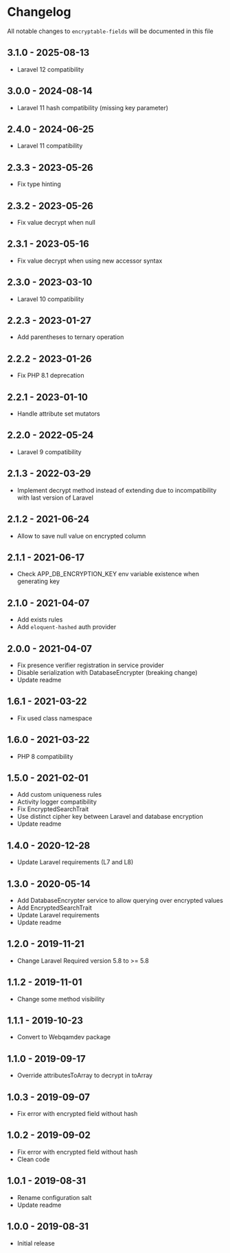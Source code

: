 # Changelog

All notable changes to `encryptable-fields` will be documented in this file

## 3.1.0 - 2025-08-13
- Laravel 12 compatibility

## 3.0.0 - 2024-08-14
- Laravel 11 hash compatibility (missing key parameter)

## 2.4.0 - 2024-06-25

- Laravel 11 compatibility

## 2.3.3 - 2023-05-26

- Fix type hinting 

## 2.3.2 - 2023-05-26

- Fix value decrypt when null 

## 2.3.1 - 2023-05-16

- Fix value decrypt when using new accessor syntax 

## 2.3.0 - 2023-03-10

- Laravel 10 compatibility

## 2.2.3 - 2023-01-27

- Add parentheses to ternary operation

## 2.2.2 - 2023-01-26

- Fix PHP 8.1 deprecation

## 2.2.1 - 2023-01-10

- Handle attribute set mutators

## 2.2.0 - 2022-05-24

- Laravel 9 compatibility

## 2.1.3 - 2022-03-29

- Implement decrypt method instead of extending due to incompatibility with last version of Laravel

## 2.1.2 - 2021-06-24

- Allow to save null value on encrypted column

## 2.1.1 - 2021-06-17

- Check APP_DB_ENCRYPTION_KEY env variable existence when generating key

## 2.1.0 - 2021-04-07

- Add exists rules
- Add `eloquent-hashed` auth provider

## 2.0.0 - 2021-04-07

- Fix presence verifier registration in service provider
- Disable serialization with DatabaseEncrypter (breaking change)
- Update readme

## 1.6.1 - 2021-03-22

- Fix used class namespace

## 1.6.0 - 2021-03-22

- PHP 8 compatibility

## 1.5.0 - 2021-02-01

- Add custom uniqueness rules
- Activity logger compatibility
- Fix EncryptedSearchTrait
- Use distinct cipher key between Laravel and database encryption
- Update readme

## 1.4.0 - 2020-12-28

- Update Laravel requirements (L7 and L8)

## 1.3.0 - 2020-05-14

- Add DatabaseEncrypter service to allow querying over encrypted values
- Add EncryptedSearchTrait
- Update Laravel requirements
- Update readme

## 1.2.0 - 2019-11-21

- Change Laravel Required version 5.8 to >= 5.8

## 1.1.2 - 2019-11-01

- Change some method visibility

## 1.1.1 - 2019-10-23

- Convert to Webqamdev package

## 1.1.0 - 2019-09-17

- Override attributesToArray to decrypt in toArray

## 1.0.3 - 2019-09-07

- Fix error with encrypted field without hash

## 1.0.2 - 2019-09-02

- Fix error with encrypted field without hash
- Clean code

## 1.0.1 - 2019-08-31

- Rename configuration salt
- Update readme

## 1.0.0 - 2019-08-31

- Initial release
